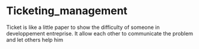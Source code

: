 # Ticketing_management
Ticket is like a little paper to show the difficulty of someone in developpement entreprise. It allow each other to communicate the problem and let others help him
